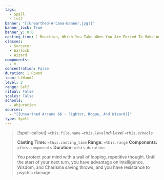 ```yaml
---
tags:
  - Spell
  - lvl2
banner: "[[Unearthed-Arcana-Banner.jpg]]"
banner_lock: True
banner_y: 0.0
casting_time: 1 Reaction, Which You Take When You Are Forced To Make An Intelligence, A Wisdom, Or A Charisma Saving Throw
classes:
  - Sorcerer
  - Warlock
  - Wizard
components:
  - V
concentration: False
duration: 1 Round
icon: LiWand2
level: 2
range: Self
ritual: False
scales: False
schools:
  - Abjuration
sources:
  - "[[Unearthed Arcana 66 - Fighter, Rogue, And Wizard]]"
type: Spell
---
```

>[!spell-callout] `=this.file.name`
>*`=this.level`nd-Level `=this.schools`*
>
>**Casting Time:** `=this.casting_time`
>**Range:** `=this.range`
>**Components:** `=this.components`
>**Duration:** `=this.duration`
>
>You protect your mind with a wall of looping, repetitive thought. Until the start of your next turn, you have advantage on Intelligence, Wisdom, and Charisma saving throws, and you have resistance to psychic damage.
>
>
